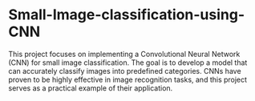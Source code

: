 # Small-Image-classification-using-CNN
This project focuses on implementing a Convolutional Neural Network (CNN) for small image classification. The goal is to develop a model that can accurately classify images into predefined categories. CNNs have proven to be highly effective in image recognition tasks, and this project serves as a practical example of their application.
